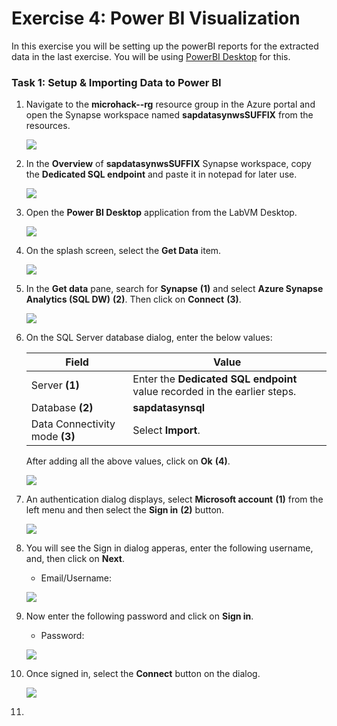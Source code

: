 # Exercise 4: Power BI Visualization

In this exercise you will be setting up the powerBI reports for the extracted data in the last exercise. You will be using [PowerBI Desktop](https://powerbi.microsoft.com/en-us/desktop/) for this.

### Task 1: Setup & Importing Data to Power BI

1. Navigate to the **microhack-<inject key="DeploymentID" enableCopy="false"/>-rg** resource group in the Azure portal and open the Synapse workspace named **sapdatasynwsSUFFIX** from the resources.

   ![](media/ex4-t1-opensynapse.png)
   
2. In the **Overview** of **sapdatasynwsSUFFIX** Synapse workspace, copy the **Dedicated SQL endpoint** and paste it in notepad for later use.

   ![](media/ex4-t1-copydep.png)
   
3. Open the **Power BI Desktop** application from the LabVM Desktop.

   ![](media/ex4-t1-step1.png)
   
4. On the splash screen, select the **Get Data** item.

   ![](media/ex4-t1-step2.png)
  
5. In the **Get data** pane, search for **Synapse** **(1)** and select **Azure Synapse Analytics (SQL DW)** **(2)**. Then click on **Connect** **(3)**.

   ![](media/ex4-t1-step3.png)

6. On the SQL Server database dialog, enter the below values:

    | Field | Value |
    |-------|-------|
    | Server **(1)** | Enter the **Dedicated SQL endpoint** value recorded in the earlier steps. |
    | Database **(2)** | **sapdatasynsql** |
    | Data Connectivity mode **(3)** | Select **Import**. |
    
   After adding all the above values, click on **Ok** **(4)**.
   
   ![](media/ex4-t1-step4.png)
   
7. An authentication dialog displays, select **Microsoft account** **(1)** from the left menu and then select the **Sign in** **(2)** button.

   ![](media/ex4-t1-step5.png)
   
8. You will see the Sign in dialog apperas, enter the following username, and, then click on **Next**.

   * Email/Username: <inject key="AzureAdUserEmail"></inject>

   ![](media/ex4-t1-step6.png)
   
9. Now enter the following password and click on **Sign in**. 

   * Password: <inject key="AzureAdUserPassword"></inject>

   ![](media/ex4-t1-step7.png)
   
10. Once signed in, select the **Connect** button on the dialog.

    ![](media/ex4-t1-step8.png)
    
11.     
  
   
   
   
   
   
   
  
